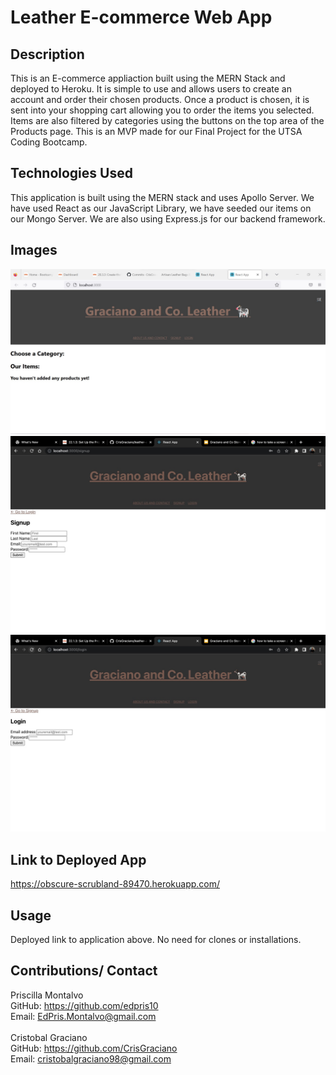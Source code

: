 # Leather E-commerce Web App

## Description
This is an E-commerce appliaction built using the MERN Stack and deployed to Heroku. It is simple to use and allows users to create an account and order their chosen products. Once a product is chosen, it is sent into your shopping cart allowing you to order the items you selected. Items are also filtered by categories using the buttons on the top area of the Products page. This is an MVP made for our Final Project for the UTSA Coding Bootcamp.

## Technologies Used
This application is built using the MERN stack and uses Apollo Server. We have used React as our JavaScript Library, we have seeded our items on our Mongo Server. We are also using Express.js for our backend framework.

## Images
![screenshot](client/public/images/itempage.JPG)
![screenshot](client/public/images/login.jpeg)
![screenshot](client/public/images/sign-up.jpeg)

## Link to Deployed App
https://obscure-scrubland-89470.herokuapp.com/

## Usage
Deployed link to application above. No need for clones or installations.

## Contributions/ Contact
Priscilla Montalvo <br>
GitHub: https://github.com/edpris10 <br>
Email: EdPris.Montalvo@gmail.com<br>
<br>
Cristobal Graciano <br>
GitHub: https://github.com/CrisGraciano <br>
Email: cristobalgraciano98@gmail.com <br>